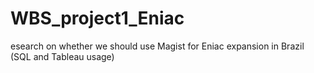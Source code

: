 # WBS_project1_Eniac
esearch on whether we should use Magist for Eniac expansion in Brazil (SQL and Tableau usage)
